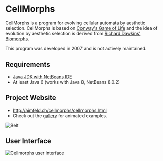 # CellMorphs

CellMorphs is a program for evolving cellular automata by aesthetic selection. CellMorphs is based on [Conway's Game of Life](https://en.wikipedia.org/wiki/Conway's_Game_of_Life) and the idea of evolution by aesthetic selection is derived from [Richard Dawkins' Biomorphs](https://en.wikipedia.org/wiki/The_Blind_Watchmaker). 

This program was developed in 2007 and is not actively maintained. 

## Requirements

- [Java JDK with NetBeans IDE](http://www.oracle.com/technetwork/articles/javase/jdk-netbeans-jsp-142931.html)
- At least Java 6 (works with Java 8, NetBeans 8.0.2)

## Project Website

- http://aimfeld.ch/cellmorphs/cellmorphs.html
- Check out the [gallery](http://aimfeld.ch/cellmorphs/cellmorphs.html#Gallery) for animated examples.

![Belt](http://aimfeld.ch/cellmorphs/gallery/belt.gif)

## User Interface

![Cellmorphs user interface](http://aimfeld.ch/cellmorphs/img/gui.gif)
